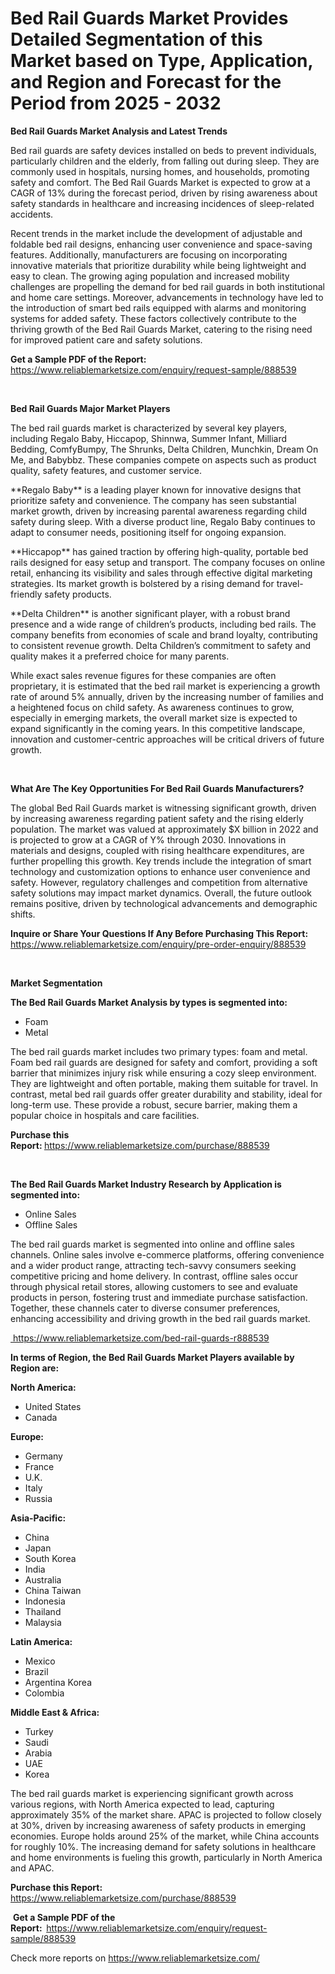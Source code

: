 <p><h1>Bed Rail Guards Market Provides Detailed Segmentation of this Market based on Type, Application, and Region and Forecast for the Period from 2025 - 2032</h1></p><p><strong>Bed Rail Guards Market Analysis and Latest Trends</strong></p>
<p><p>Bed rail guards are safety devices installed on beds to prevent individuals, particularly children and the elderly, from falling out during sleep. They are commonly used in hospitals, nursing homes, and households, promoting safety and comfort. The Bed Rail Guards Market is expected to grow at a CAGR of 13% during the forecast period, driven by rising awareness about safety standards in healthcare and increasing incidences of sleep-related accidents.</p><p>Recent trends in the market include the development of adjustable and foldable bed rail designs, enhancing user convenience and space-saving features. Additionally, manufacturers are focusing on incorporating innovative materials that prioritize durability while being lightweight and easy to clean. The growing aging population and increased mobility challenges are propelling the demand for bed rail guards in both institutional and home care settings. Moreover, advancements in technology have led to the introduction of smart bed rails equipped with alarms and monitoring systems for added safety. These factors collectively contribute to the thriving growth of the Bed Rail Guards Market, catering to the rising need for improved patient care and safety solutions.</p></p>
<p><strong>Get a Sample PDF of the Report:&nbsp;</strong> <a href="https://www.reliablemarketsize.com/enquiry/request-sample/888539?utm_campaign=3552&utm_medium=2&utm_source=Github&utm_content=ia&utm_term=04042025&utm_id=bed-rail-guards">https://www.reliablemarketsize.com/enquiry/request-sample/888539</a></p>
<p>&nbsp;</p>
<p><strong>Bed Rail Guards Major Market Players</strong></p>
<p><p>The bed rail guards market is characterized by several key players, including Regalo Baby, Hiccapop, Shinnwa, Summer Infant, Milliard Bedding, ComfyBumpy, The Shrunks, Delta Children, Munchkin, Dream On Me, and Babybbz. These companies compete on aspects such as product quality, safety features, and customer service.</p><p>**Regalo Baby** is a leading player known for innovative designs that prioritize safety and convenience. The company has seen substantial market growth, driven by increasing parental awareness regarding child safety during sleep. With a diverse product line, Regalo Baby continues to adapt to consumer needs, positioning itself for ongoing expansion.</p><p>**Hiccapop** has gained traction by offering high-quality, portable bed rails designed for easy setup and transport. The company focuses on online retail, enhancing its visibility and sales through effective digital marketing strategies. Its market growth is bolstered by a rising demand for travel-friendly safety products.</p><p>**Delta Children** is another significant player, with a robust brand presence and a wide range of children’s products, including bed rails. The company benefits from economies of scale and brand loyalty, contributing to consistent revenue growth. Delta Children’s commitment to safety and quality makes it a preferred choice for many parents.</p><p>While exact sales revenue figures for these companies are often proprietary, it is estimated that the bed rail market is experiencing a growth rate of around 5% annually, driven by the increasing number of families and a heightened focus on child safety. As awareness continues to grow, especially in emerging markets, the overall market size is expected to expand significantly in the coming years. In this competitive landscape, innovation and customer-centric approaches will be critical drivers of future growth.</p></p>
<p>&nbsp;</p>
<p><strong>What Are The Key Opportunities For Bed Rail Guards Manufacturers?</strong></p>
<p><p>The global Bed Rail Guards market is witnessing significant growth, driven by increasing awareness regarding patient safety and the rising elderly population. The market was valued at approximately $X billion in 2022 and is projected to grow at a CAGR of Y% through 2030. Innovations in materials and designs, coupled with rising healthcare expenditures, are further propelling this growth. Key trends include the integration of smart technology and customization options to enhance user convenience and safety. However, regulatory challenges and competition from alternative safety solutions may impact market dynamics. Overall, the future outlook remains positive, driven by technological advancements and demographic shifts.</p></p>
<p><strong>Inquire or Share Your Questions If Any Before Purchasing This Report:</strong> <a href="https://www.reliablemarketsize.com/enquiry/pre-order-enquiry/888539?utm_campaign=3552&utm_medium=2&utm_source=Github&utm_content=ia&utm_term=04042025&utm_id=bed-rail-guards">https://www.reliablemarketsize.com/enquiry/pre-order-enquiry/888539</a></p>
<p>&nbsp;</p>
<p><strong>Market Segmentation</strong></p>
<p><strong>The Bed Rail Guards Market Analysis by types is segmented into:</strong></p>
<p><ul><li>Foam</li><li>Metal</li></ul></p>
<p><p>The bed rail guards market includes two primary types: foam and metal. Foam bed rail guards are designed for safety and comfort, providing a soft barrier that minimizes injury risk while ensuring a cozy sleep environment. They are lightweight and often portable, making them suitable for travel. In contrast, metal bed rail guards offer greater durability and stability, ideal for long-term use. These provide a robust, secure barrier, making them a popular choice in hospitals and care facilities.</p></p>
<p><strong>Purchase this Report:&nbsp;</strong><a href="https://www.reliablemarketsize.com/purchase/888539?utm_campaign=3552&utm_medium=2&utm_source=Github&utm_content=ia&utm_term=04042025&utm_id=bed-rail-guards">https://www.reliablemarketsize.com/purchase/888539</a></p>
<p>&nbsp;</p>
<p><strong>The Bed Rail Guards Market Industry Research by Application is segmented into:</strong></p>
<p><ul><li>Online Sales</li><li>Offline Sales</li></ul></p>
<p><p>The bed rail guards market is segmented into online and offline sales channels. Online sales involve e-commerce platforms, offering convenience and a wider product range, attracting tech-savvy consumers seeking competitive pricing and home delivery. In contrast, offline sales occur through physical retail stores, allowing customers to see and evaluate products in person, fostering trust and immediate purchase satisfaction. Together, these channels cater to diverse consumer preferences, enhancing accessibility and driving growth in the bed rail guards market.</p></p>
<p><a href="https://www.reliablemarketsize.com/bed-rail-guards-r888539?utm_campaign=3552&utm_medium=2&utm_source=Github&utm_content=ia&utm_term=04042025&utm_id=bed-rail-guards">&nbsp;https://www.reliablemarketsize.com/bed-rail-guards-r888539</a></p>
<p><strong>In terms of Region, the Bed Rail Guards Market Players available by Region are:</strong></p>
<p>
    <p> <strong> North America: </strong>
        <ul>
            <li>United States</li>
            <li>Canada</li>
        </ul>
        </p> 
    <p> <strong> Europe: </strong>
        <ul>
            <li>Germany</li>
            <li>France</li>
            <li>U.K.</li>
            <li>Italy</li>
            <li>Russia</li>
        </ul>
        </p> 
    <p> <strong> Asia-Pacific: </strong>
        <ul>
            <li>China</li>
            <li>Japan</li>
            <li>South Korea</li>
            <li>India</li>
            <li>Australia</li>
            <li>China Taiwan</li>
            <li>Indonesia</li>
            <li>Thailand</li>
            <li>Malaysia</li>
        </ul>
        </p> 
    <p> <strong> Latin America: </strong>
        <ul>
            <li>Mexico</li>
            <li>Brazil</li>
            <li>Argentina Korea</li>
            <li>Colombia</li>
        </ul>
        </p> 
    <p> <strong> Middle East & Africa: </strong>
        <ul>
            <li>Turkey</li>
            <li>Saudi</li>
            <li>Arabia</li>
            <li>UAE</li>
            <li>Korea</li>
        </ul>
    </p>
    </p>
<p><p>The bed rail guards market is experiencing significant growth across various regions, with North America expected to lead, capturing approximately 35% of the market share. APAC is projected to follow closely at 30%, driven by increasing awareness of safety products in emerging economies. Europe holds around 25% of the market, while China accounts for roughly 10%. The increasing demand for safety solutions in healthcare and home environments is fueling this growth, particularly in North America and APAC.</p></p>
<p><strong>Purchase this Report: </strong><a href="https://www.reliablemarketsize.com/purchase/888539?utm_campaign=3552&utm_medium=2&utm_source=Github&utm_content=ia&utm_term=04042025&utm_id=bed-rail-guards">https://www.reliablemarketsize.com/purchase/888539</a></p>
<p>&nbsp;<strong>Get a Sample PDF of the Report:&nbsp;&nbsp;</strong><a href="https://www.reliablemarketsize.com/enquiry/request-sample/888539?utm_campaign=3552&utm_medium=2&utm_source=Github&utm_content=ia&utm_term=04042025&utm_id=bed-rail-guards">https://www.reliablemarketsize.com/enquiry/request-sample/888539</a></p>
<p><strong></strong></p>
<p>Check more reports on <a href="https://www.reliablemarketsize.com/?utm_campaign=3552&utm_medium=2&utm_source=Github&utm_content=ia&utm_term=04042025&utm_id=bed-rail-guards">https://www.reliablemarketsize.com/</a></p>